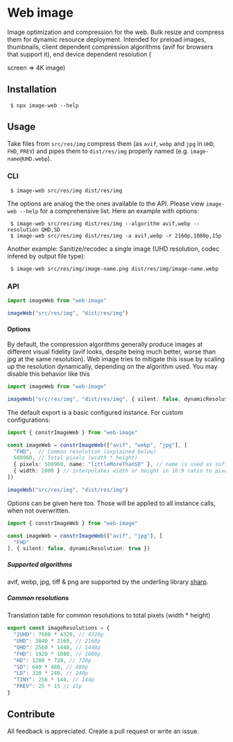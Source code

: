 # Web image

Image optimization and compression for the web. Bulk resize and compress them for dynamic resource deployment. Intended for preload images, thumbnails, client dependent compression algorithms (avif for browsers that support it), end device dependent resolution (



screen => 4K image)

## Installation

```shell
 $ npx image-web --help
```

## Usage

Take files from `src/res/img` compress them (as `avif`, `webp` and `jpg` in `UHD`, `FHD`, `PREV`) and pipes them to `dist/res/img` properly named (e.g. `image-name@UHD.webp`).

### CLI

```shell
 $ image-web src/res/img dist/res/img
```

The options are analog the the ones available to the API. Please view `image-web --help` for a comprehensive list. Here an example with options:

```shell
 $ image-web src/res/img dist/res/img --algorithm avif,webp --resolution QHD,SD
 $ image-web src/res/img dist/res/img -a avif,webp -r 2160p,1080p,15p
```

Another example: Sanitize/recodec a single image (UHD resolution, codec infered by output file type):

```shell
 $ image-web src/res/img/image-name.png dist/res/img/image-name.webp
```

### API

```ts
import imageWeb from "web-image"

imageWeb("src/res/img", "dist/res/img")
```

#### Options

By default, the compression algorithms generally produce images at different visual fidelity (avif looks, despite being much better, worse than jpg at the same resolution). Web image tries to mitigate this issue by scaling up the resolution dynamically, depending on the algorithm used. You may disable this behavior like this

```ts
import imageWeb from "web-image"

imageWeb("src/res/img", "dist/res/img", { silent: false, dynamicResolution: false })
```

The default export is a basic configured instance. For custom configurations: 

```ts
import { constrImageWeb } from "web-image"

const imageWeb = constrImageWeb(["avif", "webp", "jpg"], [
  "FHD",  // Common resolution (explained below)
  508960, // Total pixels (width * height)
  { pixels: 508960, name: "littleMoreThanSD" }, // name is used as suffix replacing the resolution (filename e.g. img@littleMoreThanSD.avif)
  { width: 2000 } // interpolates width or height in 16:9 ratio to pixels
])

imageWeb("src/res/img", "dist/res/img")
```

Options can be given here too. Those will be applied to all instance calls, when not overwritten.

```ts
import { constrImageWeb } from "web-image"

const imageWeb = constrImageWeb(["avif", "jpg"], [
  "FHD"
], { silent: false, dynamicResolution: true })
```

##### Supported algorithms

avif, webp, jpg, tiff & png are supported by the underling library [sharp](https://www.npmjs.com/package/sharp).

##### Common resolutions

Translation table for common resolutions to total pixels (width * height)

```ts
export const imageResolutions = {
  "2UHD": 7680 * 4320, // 4320p
  "UHD": 3840 * 2160, // 2160p
  "QHD": 2560 * 1440, // 1440p
  "FHD": 1920 * 1080, // 1080p
  "HD": 1280 * 720, // 720p
  "SD": 640 * 480, // 480p
  "LD": 320 * 240, // 240p
  "TINY": 256 * 144, // 144p
  "PREV": 25 * 15 // 15p 
}
```

## Contribute

All feedback is appreciated. Create a pull request or write an issue.
